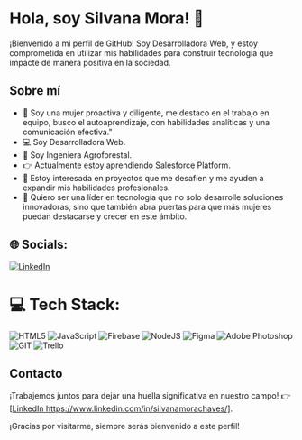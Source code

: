 # Hola, soy Silvana Mora! 🙋

¡Bienvenido a mi perfil de GitHub! Soy Desarrolladora Web, y estoy comprometida en utilizar mis habilidades para construir tecnología que impacte de manera positiva en la sociedad.

## Sobre mí 
- 💁 Soy una mujer proactiva y diligente, me destaco en el trabajo en equipo, busco el autoaprendizaje, con habilidades analíticas y una comunicación efectiva."
- 💻 Soy Desarrolladora Web.
- 🌱 Soy Ingeniera Agroforestal. 
- 👉 Actualmente estoy aprendiendo Salesforce Platform.
- 🔎 Estoy interesada en proyectos que me desafíen y me ayuden a expandir mis habilidades profesionales.
- 💄 Quiero ser una líder en tecnología que no solo desarrolle soluciones innovadoras, sino que también abra puertas para que más mujeres puedan destacarse y crecer en este ámbito. 

## 🌐 Socials:
[![LinkedIn](https://img.shields.io/badge/LinkedIn-%230077B5.svg?logo=linkedin&logoColor=white)](https://www.linkedin.com/in/silvanamorachaves/)


# 💻 Tech Stack:
![HTML5](https://img.shields.io/badge/html5-%23E34F26.svg?style=for-the-badge&logo=html5&logoColor=white) ![JavaScript](https://img.shields.io/badge/javascript-%23323330.svg?style=for-the-badge&logo=javascript&logoColor=%23F7DF1E) ![Firebase](https://img.shields.io/badge/firebase-%23039BE5.svg?style=for-the-badge&logo=firebase) ![NodeJS](https://img.shields.io/badge/node.js-6DA55F?style=for-the-badge&logo=node.js&logoColor=white) ![Figma](https://img.shields.io/badge/figma-%23F24E1E.svg?style=for-the-badge&logo=figma&logoColor=white) ![Adobe Photoshop](https://img.shields.io/badge/adobe%20photoshop-%2331A8FF.svg?style=for-the-badge&logo=adobe%20photoshop&logoColor=white) ![GIT](https://img.shields.io/badge/Git-fc6d26?style=for-the-badge&logo=git&logoColor=white)  ![Trello](https://img.shields.io/badge/Trello-%23026AA7.svg?style=for-the-badge&logo=Trello&logoColor=white) 

## Contacto

¡Trabajemos juntos para dejar una huella significativa en nuestro campo! 👉 [[LinkedIn ](https://www.linkedin.com/in/silvanamorachaves/)https://www.linkedin.com/in/silvanamorachaves/].

¡Gracias por visitarme, siempre serás bienvenido a este perfil!

